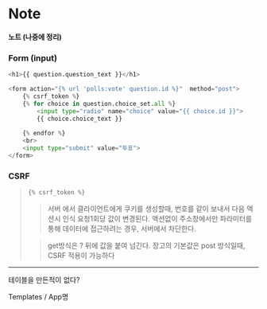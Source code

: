 # Note

**노트 (나중에 정리)**



### Form (input)

```python
<h1>{{ question.question_text }}</h1>

<form action="{% url 'polls:vote' question.id %}"  method="post">
    {% csrf_token %}
    {% for choice in question.choice_set.all %}
        <input type="radio" name="choice" value="{{ choice.id }}">
        {{ choice.choice_text }}
        
    {% endfor %}
    <br>
    <input type="submit" value="투표">
</form>
```





### CSRF

> ```python
> {% csrf_token %}
> ```
>
> > 서버 에서 클라이언트에게 쿠키를 생성할때, 번호를 같이 보내서 다음 액션시 인식
> > 요청1회당 값이 변경된다.
> > 액션없이 주소창에서만 파라미터를 통해 데이터에 접근하려는 경우, 서버에서 차단한다.
>
> >  get방식은 ? 뒤에 값을 붙여 넘긴다.
> > 장고의 기본값은 post 방식일때, CSRF 적용이 가능하다 







---



테이블을 만든적이 없다?

Templates / App명